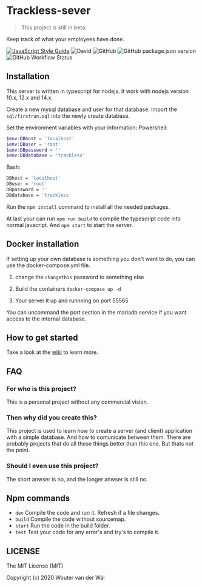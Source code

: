 # Trackless-sever

> This project is still in beta.

Keep track of what your employees have done.

[![JavaScript Style Guide](https://img.shields.io/badge/code_style-standard-brightgreen.svg)](https://standardjs.com)
![David](https://img.shields.io/david/wjtje/Trackless-server)
![GitHub](https://img.shields.io/github/license/wjtje/Trackless-server)
![GitHub package.json version](https://img.shields.io/github/package-json/v/wjtje/Trackless-server)
![GitHub Workflow Status](https://img.shields.io/github/workflow/status/wjtje/Trackless-server/Node.js%20CI)

## Installation

This server is written in typescript for nodejs.
It work with nodejs version 10.x, 12.x and 14.x.

Create a new mysql database and user for that database.
Import the `sql/firstrun.sql` into the newly create database.

Set the environment variables with your information:
Powershell:
```powershell
$env:DBhost = 'localhost'
$env:DBuser = 'root'
$env:DBpassword = ''
$env:DBdatabase = 'trackless'
```

Bash:
```bash
DBhost = 'localhost'
DBuser = 'root'
DBpassword = ''
DBdatabase = 'trackless'
```

Run the `npm install` command to install all the needed packages.

At last your can run `npm run build` to compile the typescript code into normal javacript.
And `npm start` to start the server. 

## Docker installation

If setting up your own database is something you don't want to do, you can use the docker-compose.yml file.

1. change the `changethis` password to something else

2. Build the containers `docker-compose up -d`

3. Your server it up and runnning on port 55565

You can uncommand the port section in the mariadb service if you want access to the internal database.

## How to get started

Take a look at the [wiki](https://github.com/wjtje/Trackless-server/wiki/How-to-get-started) to learn more.

## FAQ
### For who is this project?

This is a personal project without any commercial vision.

### Then why did you create this?

This project is used to learn how to create a server (and client) application with a simple database. And how to comunicate between them. There are probably projects that do all these things better than this one. But thats not the point.

### Should I even use this project?

The short anwser is no, and the longer anwser is still no.

## Npm commands

 - `dev` Compile the code and run it. Refresh if a file changes.
 - `build` Compile the code without sourcemap.
 - `start` Run the code in the build folder.
 - `test` Test your code for any error's and try's to compile it.

## LICENSE

The MIT License (MIT)

Copyright (c) 2020 Wouter van der Wal
